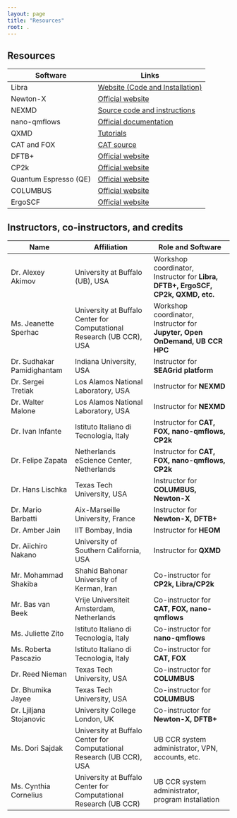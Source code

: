```yaml
---
layout: page
title: "Resources"
root: .
---
```


## Resources

| Software | Links |
|----------|-------|
| Libra | [Website (Code and Installation)](https://github.com/Quantum-Dynamics-Hub/libra-code/tree/devel) | [Website (general description, tutorials, old installation)](https://quantum-dynamics-hub.github.io/libra/index.html) |   [Tutorials](https://github.com/compchem-cybertraining/Tutorials_Libra) |
| Newton-X | [Official website](https://newtonx.org/) | [Tutorials](https://osf.io/w4dkc/)  | [Manual](https://www.univie.ac.at/newtonx/nx-docs-2_2.pdf) |
| NEXMD | [Source code and instructions](https://github.com/lanl/NEXMD) |
| nano-qmflows | [Official documentation](https://qmflows-namd.readthedocs.io/en/latest/) | [Input templates](https://github.com/SCM-NV/nano-qmflows/blob/master/nanoqm/workflows/templates.py) |
| QXMD | [Tutorials](https://usccacs.github.io/QXMD/Intro.html) | [Manual](https://usccacs.github.io/QXMD/index.html) | [Instructions](https://aiichironakano.github.io/cs699-assgn.html) |
| CAT and FOX | [CAT source](https://github.com/nlesc-nano/CAT) | [Official tutorials](https://nanotutorials.readthedocs.io/en/latest/1_build_qd.html) |
| DFTB+  | [Official website](https://dftbplus.org) | [Official manual (v20.2)](https://dftbplus.org/fileadmin/DFTBPLUS/public/dftbplus/latest/manual.pdf) | [DFTB parameters](https://dftb.org/parameters) | [CompChem CyberTraining examples](https://github.com/compchem-cybertraining/Tutorials_DFTB_plus) |
| CP2k | [Official website](https://www.cp2k.org/) | [Input manual](https://manual.cp2k.org/#gsc.tab=0) |[CompChem CyberTraining examples](https://github.com/compchem-cybertraining/Tutorials_CP2K) |
| Quantum Espresso (QE) | [Official website](https://www.quantum-espresso.org/) | [Input parameters, PW.x](https://www.quantum-espresso.org/Doc/INPUT_PW.html) |  [Pseudopotentials](https://www.quantum-espresso.org/pseudopotentials) | [CompChem CyberTraining examples](https://github.com/compchem-cybertraining/Tutorials_QE_and_eQE) |
| COLUMBUS | [Official website](https://www.univie.ac.at/columbus) | [Documentation and tutorials](https://www.univie.ac.at/columbus/docs_COL70/documentation_main.html) |
| ErgoSCF | [Official website](http://www.ergoscf.org/) |


## Instructors, co-instructors, and credits

| Name | Affiliation | Role and Software |
|------|-----------------------|-------------------|
| Dr. Alexey Akimov | University at Buffalo (UB), USA | Workshop coordinator, Instructor for **Libra, DFTB+, ErgoSCF, CP2k, QXMD, etc.** |
| Ms. Jeanette Sperhac | University at Buffalo Center for Computational Research (UB CCR), USA | Workshop coordinator, Instructor for **Jupyter, Open OnDemand, UB CCR HPC** |
| Dr. Sudhakar Pamidighantam | Indiana University, USA | Instructor for **SEAGrid platform** |
| Dr. Sergei Tretiak | Los Alamos National Laboratory, USA | Instructor for **NEXMD** |
| Dr. Walter Malone | Los Alamos National Laboratory, USA | Instructor for **NEXMD** |
| Dr. Ivan Infante | Istituto Italiano di Tecnologia, Italy | Instructor for **CAT, FOX, nano-qmflows, CP2k** |
| Dr. Felipe Zapata | Netherlands eScience Center, Netherlands | Instructor for **CAT, FOX, nano-qmflows, CP2k** |
| Dr. Hans Lischka | Texas Tech University, USA | Instructor for **COLUMBUS, Newton-X** |
| Dr. Mario Barbatti | Aix-Marseille University, France | Instructor for **Newton-X, DFTB+** |
| Dr. Amber Jain | IIT Bombay, India | Instructor for **HEOM** |
| Dr. Aiichiro Nakano | University of Southern California, USA | Instructor for **QXMD** |
| Mr. Mohammad Shakiba | Shahid Bahonar University of Kerman, Iran | Co-instructor for **CP2k, Libra/CP2k** |
| Mr. Bas van Beek| Vrije Universiteit Amsterdam, Netherlands | Co-instructor for **CAT, FOX, nano-qmflows** |
| Ms. Juliette Zito | Istituto Italiano di Tecnologia, Italy | Co-instructor for **nano-qmflows** | 
| Ms. Roberta Pascazio | Istituto Italiano di Tecnologia, Italy | Co-instructor for **CAT, FOX** | 
| Dr. Reed Nieman | Texas Tech University, USA | Co-instructor for **COLUMBUS** |
| Dr. Bhumika Jayee | Texas Tech University, USA | Co-instructor for **COLUMBUS** |
| Dr. Ljiljana Stojanovic | University College London, UK | Co-instructor for **Newton-X, DFTB+** |
| Ms. Dori Sajdak | University at Buffalo Center for Computational Research (UB CCR), USA | UB CCR system administrator, VPN, accounts, etc. |
| Ms. Cynthia Cornelius | University at Buffalo Center for Computational Research (UB CCR) | UB CCR system administrator, program installation |










